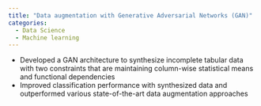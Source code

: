 ```yaml
---
title: "Data augmentation with Generative Adversarial Networks (GAN)"
categories:
  - Data Science
  - Machine learning
---
```


- Developed a GAN architecture to synthesize incomplete tabular data with two constraints that are maintaining column-wise statistical means and functional dependencies
- Improved classification performance with synthesized data and outperformed various state-of-the-art data augmentation approaches
